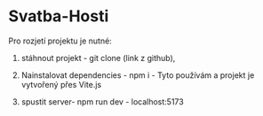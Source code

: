 # Svatba-Hosti

Pro rozjetí projektu je nutné:

1. stáhnout projekt - git clone (link z github),
2. Nainstalovat dependencies - npm i - Tyto používám a projekt je vytvořený přes Vite.js

3. spustit server- npm run dev - localhost:5173
